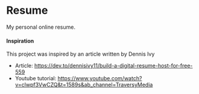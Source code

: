 # Resume

My personal online resume. 




#### Inspiration 
This project was inspired by an article written by Dennis Ivy

* Article: https://dev.to/dennisivy11/build-a-digital-resume-host-for-free-559
* Youtube tutorial: https://www.youtube.com/watch?v=clwpf3VwCZQ&t=1589s&ab_channel=TraversyMedia
